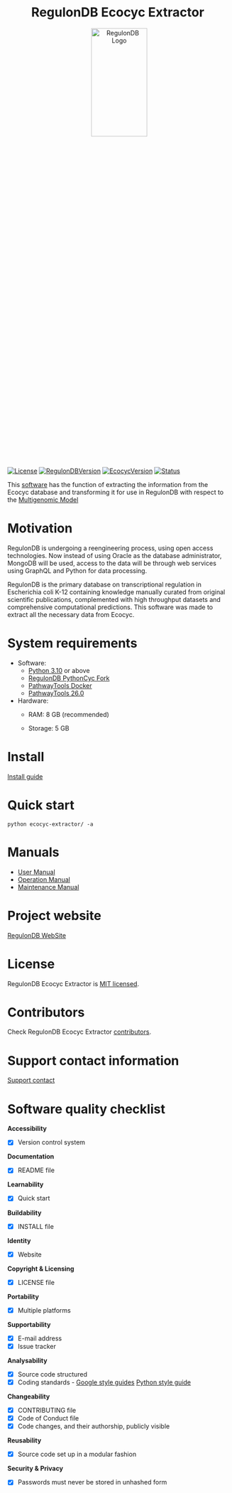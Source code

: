 <h1 align="center"> RegulonDB Ecocyc Extractor </h1>
<p align="center" >
  <img alt="RegulonDB Logo" style="width:50%;height:25%;" src="https://drive.google.com/uc?export=view&id=1BtKqNvtchMidDMUSyeJZPCnfMb-saaYm"></img>
</p>

[![License](https://img.shields.io/badge/license-MIT-brightgreen?style=plastic)](LICENSE)
[![RegulonDBVersion](https://img.shields.io/badge/RegulonDB_version-11.2-blue?style=plastic)](https://regulondb.ccg.unam.mx/)
[![EcocycVersion](https://img.shields.io/badge/last_Ecocyc_version_tested-26.5-red?style=plastic)](https://ecocyc.org/)
[![Status](https://img.shields.io/badge/status-in_development-yellowgreen?style=plastic)](CHANGELOG)

This [software](https://lucid.app/folder/invitations/accept/813e6281-f3fb-4a08-967a-251e1e5af6b7) has the function of extracting the information from the Ecocyc database and transforming it for use in RegulonDB with respect to the [Multigenomic Model](https://app.lucidchart.com/lucidchart/invitations/accept/0056e953-5ccb-439d-9411-afcb9c875953)

# Motivation

RegulonDB is undergoing a reengineering process, using open access technologies. Now instead of using Oracle as the database administrator, MongoDB will be used, access to the data will be through web services using GraphQL and Python for data processing.

RegulonDB is the primary database on transcriptional regulation in Escherichia coli K-12 containing knowledge manually curated from original scientific publications, complemented with high throughput datasets and comprehensive computational predictions.
This software was made to extract all the necessary data from Ecocyc.

# System requirements

- Software:
  - [Python 3.10](https://www.python.org/) or above
  - [RegulonDB PythonCyc Fork](https://github.com/regulondbunam/PythonCyc)
  - [PathwayTools Docker](https://github.com/pablo-epl/pathway-tools-docker)
  - [PathwayTools 26.0](http://bioinformatics.ai.sri.com/ptools/)
- Hardware:
  - RAM: 8 GB (recommended)
  
  - Storage: 5 GB
  
# Install

[Install guide](INSTALL.md)

# Quick start

```shell
python ecocyc-extractor/ -a
```

# Manuals

- [User Manual](docs/MU.md)
- [Operation Manual](docs/MO.md)
- [Maintenance Manual](docs/MM.md)

# Project website

[RegulonDB WebSite](https://regulondb.ccg.unam.mx/)

# License

RegulonDB Ecocyc Extractor is [MIT licensed](LICENSE).

# Contributors

Check RegulonDB Ecocyc Extractor [contributors](CONTRIBUTORS.md).

# Support contact information

[Support contact](http://regulondb.ccg.unam.mx/menu/about_regulondb/contact_us/index.jsp)

# Software quality checklist

**Accessibility**

- [x] Version control system

**Documentation**

- [x] README file

**Learnability**

- [x] Quick start

**Buildability**

- [x] INSTALL file

**Identity**

- [x] Website

**Copyright & Licensing**

- [x] LICENSE file

**Portability**

- [x] Multiple platforms

**Supportability**

- [x] E-mail address
- [x] Issue tracker

**Analysability**

- [x] Source code structured
- [x] Coding standards - [Google style guides](http://google.github.io/styleguide/) [Python style guide](https://pep8.org/#pep-8-%E2%80%94-the-style-guide-for-python-code)

**Changeability**

- [x] CONTRIBUTING file
- [x] Code of Conduct file
- [x] Code changes, and their authorship, publicly visible

**Reusability**

- [x] Source code set up in a modular fashion

**Security & Privacy**

- [x] Passwords must never be stored in unhashed form
